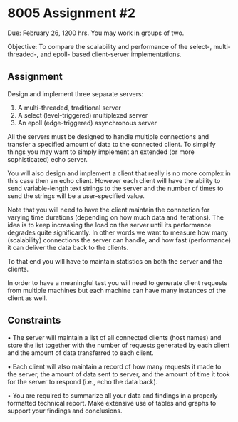 # 8005 Assignment #2

Due: February 26, 1200 hrs. You may work in groups of two.

Objective: To compare the scalability and performance of the select-, multi-threaded-, and epoll- based client-server implementations.

## Assignment

Design and implement three separate servers:

1. A multi-threaded, traditional server
2. A select (level-triggered) multiplexed server
3. An epoll (edge-triggered) asynchronous server

All the servers must be designed to handle multiple connections and transfer a specified amount of data to the connected client. To simplify things you may want to simply implement an extended (or more sophisticated) echo server.

You will also design and implement a client that really is no more complex in this case then an echo client. However each client will have the ability to send variable-length text strings to the server and the number of times to send the strings will be a user-specified value.

Note that you will need to have the client maintain the connection for varying time durations (depending on how much data and iterations). The idea is to keep increasing the load on the server until its performance degrades quite significantly. In other words we want to measure how many (scalability) connections the server can handle, and how fast (performance) it can deliver the data back to the clients.

To that end you will have to maintain statistics on both the server and the clients.

In order to have a meaningful test you will need to generate client requests from multiple machines but each machine can have many instances of the client as well.

## Constraints

• The server will maintain a list of all connected clients (host names) and store the list together with the number of requests generated by each client and the amount of data transferred to each client.

• Each client will also maintain a record of how many requests it made to the server, the amount of data sent to server, and the amount of time it took for the server to respond (i.e.,
echo the data back).

• You are required to summarize all your data and findings in a properly formatted technical report. Make extensive use of tables and graphs to support your findings and conclusions.
